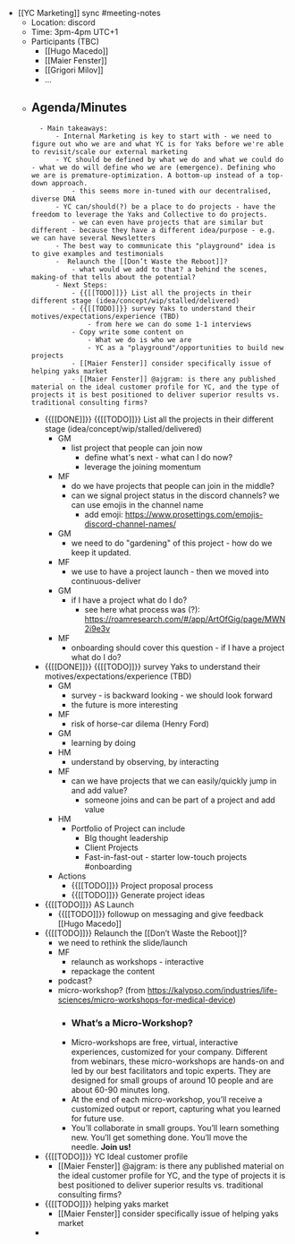 - [[YC Marketing]] sync #meeting-notes
    - Location: discord 
    - Time: 3pm-4pm UTC+1 
    - Participants (TBC)
        - [[Hugo Macedo]] 
        - [[Maier Fenster]]
        - [[Grigori Milov]]
        - ...
    - Agenda/Minutes 
        - 
            - Main takeaways:
                - Internal Marketing is key to start with - we need to figure out who we are and what YC is for Yaks before we're able to revisit/scale our external marketing
                - YC should be defined by what we do and what we could do - what we do will define who we are (emergence). Defining who we are is premature-optimization. A bottom-up instead of a top-down approach.
                    - this seems more in-tuned with our decentralised, diverse DNA
                - YC can/should(?) be a place to do projects - have the freedom to leverage the Yaks and Collective to do projects.
                    - we can even have projects that are similar but different - because they have a different idea/purpose - e.g. we can have several Newsletters
                - The best way to communicate this "playground" idea is to give examples and testimonials
                -  Relaunch the [[Don’t Waste the Reboot]]?
                    - what would we add to that? a behind the scenes, making-of that tells about the potential?
                - Next Steps:
                    - {{[[TODO]]}} List all the projects in their different stage (idea/concept/wip/stalled/delivered)
                    - {{[[TODO]]}} survey Yaks to understand their motives/expectations/experience (TBD)
                        - from here we can do some 1-1 interviews
                    - Copy write some content on
                        - What we do is who we are
                        - YC as a "playground"/opportunities to build new projects
                    - [[Maier Fenster]] consider specifically issue of helping yaks market
                    - [[Maier Fenster]] @ajgram: is there any published material on the ideal customer profile for YC, and the type of projects it is best positioned to deliver superior results vs. traditional consulting firms?
        - {{[[DONE]]}} {{[[TODO]]}} List all the projects in their different stage (idea/concept/wip/stalled/delivered)
            - GM
                - list project that people can join now
                    - define what's next - what can I do now? 
                    - leverage the joining momentum
            - MF
                - do we have projects that people can join  in the middle?
                - can we signal project status in the discord channels? we can use emojis in the channel name
                    - add emoji: https://www.prosettings.com/emojis-discord-channel-names/
            - GM 
                - we need to do "gardening" of this project - how do we keep it updated.
            - MF
                - we use to have a project launch - then we moved into continuous-deliver 
            - GM
                - if I have a project what do I do?
                    - see here what process was (?): https://roamresearch.com/#/app/ArtOfGig/page/MWN2i9e3v
            - MF
                - onboarding should cover this question - if I have a project what do I do?
        - {{[[DONE]]}} {{[[TODO]]}} survey Yaks to understand their motives/expectations/experience (TBD)
            - GM
                - survey - is backward looking - we should look forward 
                - the future is more interesting
            - MF
                - risk of horse-car dilema (Henry Ford)
            - GM
                - learning by doing
            - HM
                - understand by observing, by interacting
            - MF
                - can we have projects that we can easily/quickly jump in and add value?
                    - someone joins and can be part of a project and add value
            - HM
                - Portfolio of Project can include
                    - BIg thought leadership
                    - Client Projects
                    - Fast-in-fast-out - starter low-touch projects #onboarding 
            - Actions
                - {{[[TODO]]}} Project proposal process 
                - {{[[TODO]]}} Generate project ideas
        - {{[[TODO]]}} AS Launch 
            - {{[[TODO]]}} followup on messaging and give feedback [[Hugo Macedo]] 
        - {{[[TODO]]}}  Relaunch the [[Don’t Waste the Reboot]]?
            - we need to rethink the slide/launch
            - MF
                - relaunch as workshops - interactive 
                - repackage the content
            - podcast?
            - micro-workshop? (from https://kalypso.com/industries/life-sciences/micro-workshops-for-medical-device)
                - ### What’s a Micro-Workshop? 
                - Micro-workshops are free, virtual, interactive experiences, customized for your company. Different from webinars, these micro-workshops are hands-on and led by our best facilitators and topic experts. They are designed for small groups of around 10 people and are about 60-90 minutes long.
                - At the end of each micro-workshop, you’ll receive a customized output or report, capturing what you learned for future use.
                - You’ll collaborate in small groups. You’ll learn something new. You’ll get something done. You’ll move the needle. **Join us!**
        - {{[[TODO]]}} YC Ideal customer profile
            - [[Maier Fenster]] @ajgram: is there any published material on the ideal customer profile for YC, and the type of projects it is best positioned to deliver superior results vs. traditional consulting firms?
        - {{[[TODO]]}} helping yaks market 
            - [[Maier Fenster]] consider specifically issue of helping yaks market
        - 
